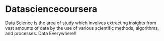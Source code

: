 # Datasciencecoursera

Data Science is the area of study which involves extracting insights from vast amounts of data by the use of various scientific methods, algorithms, and processes.
Data Everywhere!!

